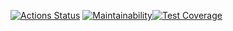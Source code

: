 
[![Actions Status](https://github.com/heyanny2/frontend-project-46/workflows/hexlet-check/badge.svg)](https://github.com/heyanny2/frontend-project-46/actions) [![Maintainability](https://api.codeclimate.com/v1/badges/747167ff7cad470874c9/maintainability)](https://codeclimate.com/github/heyanny2/frontend-project-46/maintainability)[![Test Coverage](https://api.codeclimate.com/v1/badges/747167ff7cad470874c9/test_coverage)](https://codeclimate.com/github/heyanny2/frontend-project-46/test_coverage)
